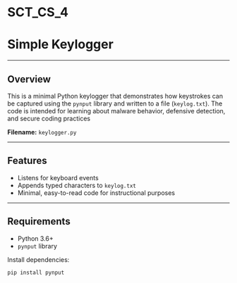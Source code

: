 # SCT_CS_4
# Simple Keylogger 

---

## Overview

This is a minimal Python keylogger that demonstrates how keystrokes can be captured using the `pynput` library and written to a file (`keylog.txt`). The code is intended for learning about malware behavior, defensive detection, and secure coding practices 

**Filename:** `keylogger.py`

---

## Features

- Listens for keyboard events
- Appends typed characters to `keylog.txt`
- Minimal, easy-to-read code for instructional purposes

---

## Requirements

- Python 3.6+
- `pynput` library

Install dependencies:

```bash
pip install pynput
